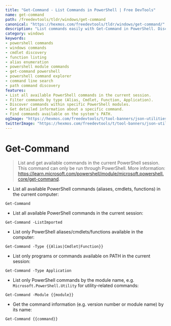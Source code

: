 ```yaml
---
title: "Get-Command - List Commands in PowerShell | Free DevTools"
name: get-command
path: /freedevtools/tldr/windows/get-command
canonical: "https://hexmos.com/freedevtools/tldr/windows/get-command/"
description: "List commands easily with Get-Command in PowerShell. Discover cmdlets, functions, and aliases for Windows automation tasks. Free online tool, no registration required."
category: windows
keywords:
- powershell commands
- windows commands
- cmdlet discovery
- function listing
- alias enumeration
- powershell module commands
- get-command powershell
- powershell command explorer
- command line search
- path command discovery
features:
- List all available PowerShell commands in the current session.
- Filter commands by type (Alias, Cmdlet, Function, Application).
- Discover commands within specific PowerShell modules.
- Get detailed information about a specific command.
- Find commands available on the system's PATH.
ogImage: "https://hexmos.com/freedevtools/t/tool-banners/json-utilities-banner.png"
twitterImage: "https://hexmos.com/freedevtools/t/tool-banners/json-utilities-banner.png"
---
```


# Get-Command

> List and get available commands in the current PowerShell session.
> This command can only be run through PowerShell.
> More information: <https://learn.microsoft.com/powershell/module/microsoft.powershell.core/get-command>.

- List all available PowerShell commands (aliases, cmdlets, functions) in the current computer:

`Get-Command`

- List all available PowerShell commands in the current session:

`Get-Command -ListImported`

- List only PowerShell aliases/cmdlets/functions available in the computer:

`Get-Command -Type {{Alias|Cmdlet|Function}}`

- List only programs or commands available on PATH in the current session:

`Get-Command -Type Application`

- List only PowerShell commands by the module name, e.g. `Microsoft.PowerShell.Utility` for utility-related commands:

`Get-Command -Module {{module}}`

- Get the command information (e.g. version number or module name) by its name:

`Get-Command {{command}}`
